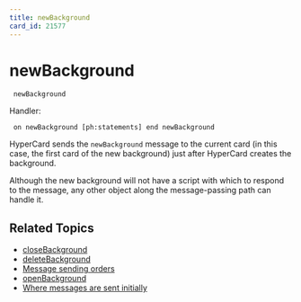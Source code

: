 ```yaml
---
title: newBackground
card_id: 21577
---
```


# newBackground

<code><pre>
newBackground
</pre></code>

Handler:

<code><pre>
on newBackground
  [ph:statements]
end newBackground
</pre></code>

HyperCard sends the <code>newBackground</code> message to the current card (in this case, the first card of the new background) just after HyperCard creates the background. 

Although the new background will not have a script with which to respond to the message, any other object along the message-passing path can handle it. 


## Related Topics

* [closeBackground](/HyperTalkReference/systemmessages/closeBackground)
* [deleteBackground](/HyperTalkReference/systemmessages/deleteBackground)
* [Message sending orders](/HyperTalkReference/systemmessages/Message-sending-orders)
* [openBackground](/HyperTalkReference/systemmessages/openBackground)
* [Where messages are sent initially](/HyperTalkReference/systemmessages/Where-messages-are-sent-initially)
